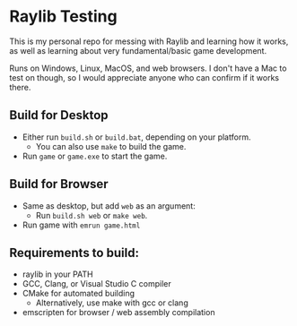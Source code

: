 # Raylib Testing

This is my personal repo for messing with Raylib and learning how it works, as
well as learning about very fundamental/basic game development.

Runs on Windows, Linux, MacOS, and web browsers. I don't have a Mac to test on
though, so I would appreciate anyone who can confirm if it works there.

## Build for Desktop
- Either run `build.sh` or `build.bat`, depending on your platform.
    - You can also use `make` to build the game.
- Run `game` or `game.exe` to start the game.

## Build for Browser
- Same as desktop, but add `web` as an argument:
    - Run `build.sh web` or `make web`.
- Run game with `emrun game.html`

## Requirements to build:

- raylib in your PATH
- GCC, Clang, or Visual Studio C compiler
- CMake for automated building
    - Alternatively, use make with gcc or clang
- emscripten for browser / web assembly compilation

